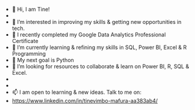 - 👋 Hi, I am Tine!
- 
- 👀 I’m interested in improving my skills & getting new opportunities in tech.
- 🌱 I recently completed my Google Data Analytics Professional Certificate
- 🌱 I’m currently learning & refining my skills in SQL, Power BI, Excel & R Programming
- 🌱 My next goal is Python
- 💞️ I’m looking for resources to collaborate & learn on Power BI, R, SQL & Excel.
- 
- 
- 📫 I am open to learning & new ideas. Talk to me on:
- https://www.linkedin.com/in/tinevimbo-mafura-aa383ab4/

<!---
Mupaose/Mupaose is a ✨ special ✨ repository because its `README.md` (this file) appears on your GitHub profile.
You can click the Preview link to take a look at your changes.
--->
